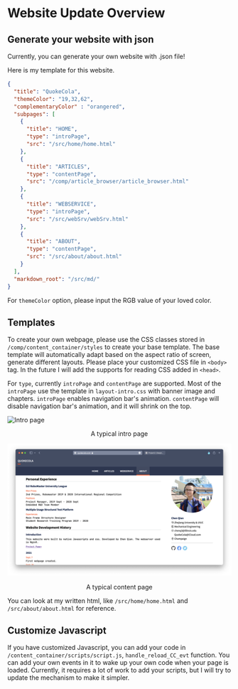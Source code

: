 # Website Update Overview

## Generate your website with json

Currently, you can generate your own website with .json file!

Here is my template for this website.
```json
{
  "title": "QuokeCola",
  "themeColor": "19,32,62",
  "complementaryColor" : "orangered",
  "subpages": [
    {
      "title": "HOME",
      "type": "introPage",
      "src": "/src/home/home.html"
    },
    {
      "title": "ARTICLES",
      "type": "contentPage",
      "src": "/comp/article_browser/article_browser.html"
    },
    {
      "title": "WEBSERVICE",
      "type": "introPage",
      "src": "/src/webSrv/webSrv.html"
    },
    {
      "title": "ABOUT",
      "type": "contentPage",
      "src": "/src/about/about.html"
    }
  ],
  "markdown_root": "/src/md/"
}
```
For `themeColor` option, please input the RGB value of your loved color.

## Templates

To create your own webpage, please use the CSS classes stored in `/comp/content_container/styles` to create your base template.
The base template will automatically adapt based on the aspect ratio of screen, generate different layouts. Please place your customized
CSS file in `<body>` tag. In the future I will add the supports for reading CSS added in `<head>`.

For `type`, currently `introPage` and `contentPage` are supported. Most of the `introPage` use the template in `layout-intro.css` with banner image
and chapters. `introPage` enables navigation bar's animation. `contentPage` will disable navigation bar's animation, and it will shrink on the top.

![Intro page](/apps/article_browser/markdown_directory/Article6/Screen%20Shot%202021-12-16%20at%201.55.21%20PM.png)
<center>A typical intro page</center>

![Intro page](/apps/article_browser/markdown_directory/Article6/Screen%20Shot%202021-12-16%20at%201.58.55%20PM.png)
<center>A typical content page</center>

You can look at my written html, like `/src/home/home.html` and `/src/about/about.html` for reference.

## Customize Javascript

If you have customized Javascript, you can add your code in `/content_container/scripts/script.js`, `handle_reload_CC_evt` function.
You can add your own events in it to wake up your own code when your page is loaded. Currently, it requires a lot of work to add your scripts,
but I will try to update the mechanism to make it simpler.